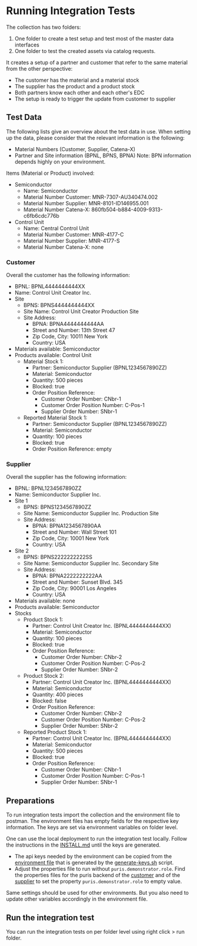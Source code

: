 # Running Integration Tests

The collection has two folders:
1. One folder to create a test setup and test most of the master data interfaces
2. One folder to test the created assets via catalog requests.

It creates a setup of a partner and customer that refer to the same material from the other perspective:
- The customer has the material and a material stock
- The supplier has the product and a product stock
- Both partners know each other and each other's EDC
- The setup is ready to trigger the update from customer to supplier

## Test Data

The following lists give an overview about the test data in use. When setting up the data, please consider that the 
relevant information is the following:
- Material Numbers (Customer, Supplier, Catena-X)
- Partner and Site information (BPNL, BPNS, BPNA)
Note: BPN information depends highly on your environment.

Items (Material or Product) involved:
- Semiconductor
  - Name: Semiconductor
  - Material Number Customer: MNR-7307-AU340474.002
  - Material Number Supplier: MNR-8101-ID146955.001
  - Material Number Catena-X: 860fb504-b884-4009-9313-c6fb6cdc776b
- Control Unit
  - Name: Central Control Unit
  - Material Number Customer: MNR-4177-C
  - Material Number Supplier: MNR-4177-S
  - Material Number Catena-X: none

### Customer
Overall the customer has the following information:
- BPNL: BPNL4444444444XX
- Name: Control Unit Creator Inc.
- Site
  - BPNS: BPNS4444444444XX
  - Site Name: Control Unit Creator Production Site
  - Site Address:
    - BPNA: BPNA4444444444AA
    - Street and Number: 13th Street 47
    - Zip Code, City: 10011 New York
    - Country: USA
- Materials available: Semiconductor
- Products available: Control Unit
  - Material Stock 1:
    - Partner: Semiconductor Supplier (BPNL1234567890ZZ)
    - Material: Semiconductor
    - Quantity: 500 pieces
    - Blocked: true
    - Order Position Reference:
      - Customer Order Number: CNbr-1
      - Customer Order Position Number: C-Pos-1
      - Supplier Order Number: SNbr-1
  - Reported Material Stock 1:
      - Partner: Semiconductor Supplier (BPNL1234567890ZZ)
      - Material: Semiconductor
      - Quantity: 100 pieces
      - Blocked: true
      - Order Position Reference: empty

### Supplier
Overall the supplier has the following information:
- BPNL: BPNL1234567890ZZ
- Name: Semiconductor Supplier Inc.
- Site 1
  - BPNS: BPNS1234567890ZZ
  - Site Name: Semiconductor Supplier Inc. Production Site
  - Site Address: 
    - BPNA: BPNA1234567890AA
    - Street and Number: Wall Street 101
    - Zip Code, City: 10001 New York
    - Country: USA
- Site 2
  - BPNS: BPNS2222222222SS
  - Site Name: Semiconductor Supplier Inc. Secondary Site
  - Site Address:
    - BPNA: BPNA2222222222AA
    - Street and Number: Sunset Blvd. 345
    - Zip Code, City: 90001 Los Angeles
    - Country: USA
- Materials available: none
- Products available: Semiconductor
- Stocks
    - Product Stock 1:
        - Partner: Control Unit Creator Inc. (BPNL4444444444XX)
        - Material: Semiconductor
        - Quantity: 100 pieces
        - Blocked: true
        - Order Position Reference:
            - Customer Order Number: CNbr-2
            - Customer Order Position Number: C-Pos-2
            - Supplier Order Number: SNbr-2
  - Product Stock 2:
      - Partner: Control Unit Creator Inc. (BPNL4444444444XX)
      - Material: Semiconductor
      - Quantity: 400 pieces
      - Blocked: false
      - Order Position Reference:
          - Customer Order Number: CNbr-2
          - Customer Order Position Number: C-Pos-2
          - Supplier Order Number: SNbr-2
  - Reported Product Stock 1:
      - Partner: Control Unit Creator Inc. (BPNL4444444444XX)
      - Material: Semiconductor
      - Quantity: 500 pieces
      - Blocked: true
      - Order Position Reference:
          - Customer Order Number: CNbr-1
          - Customer Order Position Number: C-Pos-1
          - Supplier Order Number: SNbr-1

## Preparations

To run integration tests import the collection and the environment file to postman.
The environment files has empty fields for the respective key information. The keys are set via environment variables 
on folder level.

One can use the local deployment to run the integration test locally. Follow the instructions in the 
[INSTALL.md](../INSTALL.md) until the keys are generated. 
- The api keys needed by the environment can be copied from the [environment file](../.env) that is generated by the
  [generate-keys.sh](../generate-keys.sh) script.
- Adjust the properties file to run without `puris.demonstrator.role`. Find the properties files for the puris backend
of the [customer](../tractus-x-edc/config/customer/puris-backend.properties) and of the [supplier](../tractus-x-edc/config/supplier/puris-backend.properties) to set the property
`puris.demonstrator.role` to empty value.

Same settings should be used for other environments. But you also need to update other variables accordingly in the 
environment file.

## Run the integration test

You can run the integration tests on per folder level using right click > run folder.
